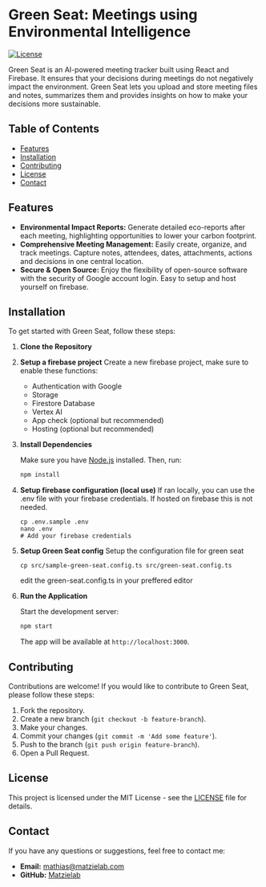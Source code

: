 # **Green Seat: Meetings using Environmental Intelligence**

[![License](https://img.shields.io/badge/license-MIT-blue.svg)](LICENSE)

Green Seat is an AI-powered meeting tracker built using React and Firebase. It ensures that your decisions during meetings do not negatively impact the environment. Green Seat lets you upload and store meeting files and notes, summarizes them and provides insights on how to make your decisions more sustainable.

## **Table of Contents**

- [Features](#features)
- [Installation](#installation)
- [Contributing](#contributing)
- [License](#license)
- [Contact](#contact)

## **Features**

- **Environmental Impact Reports:** Generate detailed eco-reports after each meeting, highlighting opportunities to lower your carbon footprint.
- **Comprehensive Meeting Management:** Easily create, organize, and track meetings. Capture notes, attendees, dates, attachments, actions and decisions in one central location.
- **Secure & Open Source:** Enjoy the flexibility of open-source software with the security of Google account login. Easy to setup and host yourself on firebase.

## **Installation**

To get started with Green Seat, follow these steps:

1. **Clone the Repository**

2. **Setup a firebase project**
   Create a new firebase project, make sure to enable these functions:

   - Authentication with Google
   - Storage
   - Firestore Database
   - Vertex AI
   - App check (optional but recommended)
   - Hosting (optional but recommended)

3. **Install Dependencies**

   Make sure you have [Node.js](https://nodejs.org/) installed. Then, run:

   ```bash
   npm install
   ```

4. **Setup firebase configuration (local use)**
   If ran locally, you can use the .env file with your firebase credentials. If hosted on firebase this is not needed.

   ```
   cp .env.sample .env
   nano .env
   # Add your firebase credentials
   ```

5. **Setup Green Seat config**
   Setup the configuration file for green seat

   ```
   cp src/sample-green-seat.config.ts src/green-seat.config.ts
   ```

   edit the green-seat.config.ts in your preffered editor

6. **Run the Application**

   Start the development server:

   ```bash
   npm start
   ```

   The app will be available at `http://localhost:3000`.

## **Contributing**

Contributions are welcome! If you would like to contribute to Green Seat, please follow these steps:

1. Fork the repository.
2. Create a new branch (`git checkout -b feature-branch`).
3. Make your changes.
4. Commit your changes (`git commit -m 'Add some feature'`).
5. Push to the branch (`git push origin feature-branch`).
6. Open a Pull Request.

## **License**

This project is licensed under the MIT License - see the [LICENSE](LICENSE) file for details.

## **Contact**

If you have any questions or suggestions, feel free to contact me:

- **Email:** mathias@matzielab.com
- **GitHub:** [Matzielab](https://github.com/matzielab)
